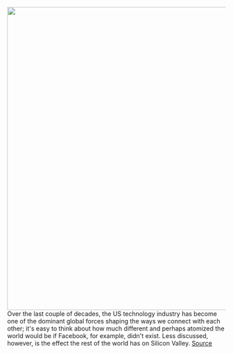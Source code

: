 <img src='https://cdn.vox-cdn.com/thumbor/-GUwcAufuhf_yQkMK39BwEgh2tw=/0x0:3000x1999/1200x800/filters:focal(1178x422:1658x902)/cdn.vox-cdn.com/uploads/chorus_image/image/66364453/669942066.0.jpg' width='700px' /><br/>
Over the last couple of decades, the US technology industry has become one of the dominant global forces shaping the ways we connect with each other; it's easy to think about how much different and perhaps atomized the world would be if Facebook, for example, didn't exist. Less discussed, however, is the effect the rest of the world has on Silicon Valley.
<a href='https://www.theverge.com/2020/2/24/21150943/onezero-medium-h-1b-visa-trump-administration-immigration-policy'> Source <a/>